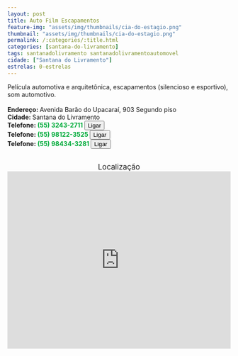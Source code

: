 ```yaml
---
layout: post
title: Auto Film Escapamentos
feature-img: "assets/img/thumbnails/cia-do-estagio.png"
thumbnail: "assets/img/thumbnails/cia-do-estagio.png"
permalink: /:categories/:title.html
categories: [santana-do-livramento]
tags: santanadolivramento santanadolivramentoautomovel
cidade: ["Santana do Livramento"]
estrelas: 0-estrelas
---
```

Película automotiva e arquitetônica, escapamentos (silencioso e esportivo), som automotivo.<!-- more --><br />
 <br/>
<b>Endereço: </b>Avenida Barão do Upacaraí, 903 Segundo piso<br />
<b>Cidade: </b>Santana do Livramento<br />
<b>Telefone: <span style="color: #00ab3a;">(55) 3243-2711</span> <a href="tel:5532432711"><button class="ligar">Ligar</button></a></b><br />
<b>Telefone: <span style="color: #00ab3a;">(55) 98122-3525</span> <a href="tel:5598122-3525"><button class="ligar">Ligar</button></a></b><br />
<b>Telefone: <span style="color: #00ab3a;">(55) 98434-3281</span> <a href="tel:55984343281"><button class="ligar">Ligar</button></a></b><br />
<br />
<div style="font-size: larger; text-align: center;">
Localização</div>
<iframe src="https://www.google.com/maps/embed?pb=!1m18!1m12!1m3!1d3424.242668640497!2d-55.52069128526637!3d-30.879871777594037!2m3!1f0!2f0!3f0!3m2!1i1024!2i768!4f13.1!3m3!1m2!1s0x0%3A0x0!2zMzDCsDUyJzQ3LjYiUyA1NcKwMzEnMDYuNiJX!5e0!3m2!1spt-BR!2sbr!4v1521471096129" width="100%" height="400" frameborder="0" style="border:0" allowfullscreen></iframe>
